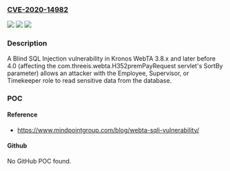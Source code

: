 ### [CVE-2020-14982](https://cve.mitre.org/cgi-bin/cvename.cgi?name=CVE-2020-14982)
![](https://img.shields.io/static/v1?label=Product&message=n%2Fa&color=blue)
![](https://img.shields.io/static/v1?label=Version&message=n%2Fa&color=blue)
![](https://img.shields.io/static/v1?label=Vulnerability&message=n%2Fa&color=brighgreen)

### Description

A Blind SQL Injection vulnerability in Kronos WebTA 3.8.x and later before 4.0 (affecting the com.threeis.webta.H352premPayRequest servlet's SortBy parameter) allows an attacker with the Employee, Supervisor, or Timekeeper role to read sensitive data from the database.

### POC

#### Reference
- https://www.mindpointgroup.com/blog/webta-sqli-vulnerability/

#### Github
No GitHub POC found.

